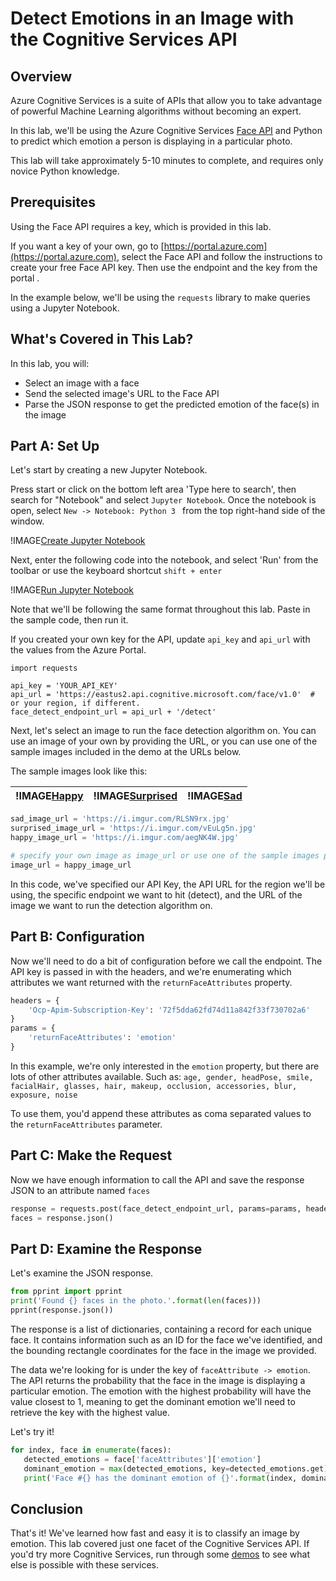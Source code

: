 # Detect Emotions in an Image with the Cognitive Services API 

## Overview

Azure Cognitive Services is a suite of APIs that allow you to take advantage of powerful Machine Learning algorithms without becoming an expert.

In this lab, we'll be using the Azure Cognitive Services [Face API](https://docs.microsoft.com/en-us/azure/cognitive-services/face/overview) and Python to predict which emotion a person is displaying in a particular photo. 

This lab will take approximately 5-10 minutes to complete, and requires only novice Python knowledge.

## Prerequisites

Using the Face API requires a key, which is provided in this lab. 

If you want a key of your own, go to [https://portal.azure.com](https://portal.azure.com), select the Face API and follow the instructions to create your free Face API key. Then use the endpoint and the key from the portal .

In the example below, we'll be using the `requests` library to make queries using a Jupyter Notebook.

## What's Covered in This Lab?

In this lab, you will:

* Select an image with a face
* Send the selected image's URL to the Face API
* Parse the JSON response to get the predicted emotion of the face(s) in the image

## Part A: Set Up

Let's start by creating a new Jupyter Notebook. 

Press start or click on the bottom left area 'Type here to search', then search for "Notebook" and select `Jupyter Notebook`. Once the notebook is open, select `New -> Notebook: Python 3 ` from the top right-hand side of the window. 

!IMAGE[Create Jupyter Notebook](images/create-notebook.png)

Next, enter the following code into the notebook, and select 'Run' from the toolbar or use the keyboard shortcut `shift + enter`

!IMAGE[Run Jupyter Notebook](images/run-notebook.png)

Note that we'll be following the same format throughout this lab. Paste in the sample code, then run it. 

If you created your own key for the API, update `api_key` and `api_url` with the values from the Azure Portal.

```
import requests

api_key = 'YOUR_API_KEY'
api_url = 'https://eastus2.api.cognitive.microsoft.com/face/v1.0'  # or your region, if different.
face_detect_endpoint_url = api_url + '/detect'
```

Next, let's select an image to run the face detection algorithm on. You can use an image of your own by providing the URL, or you can use one of the sample images included in the demo at the URLs below.

The sample images look like this:

| !IMAGE[Happy](images/happy.jpg) | !IMAGE[Surprised](images/surprised.jpg) | !IMAGE[Sad](images/sad.jpg) |
|:----------------------------------------------|:--------------------------------------------------|:--------------------------------------------|


```python
sad_image_url = 'https://i.imgur.com/RLSN9rx.jpg'
surprised_image_url = 'https://i.imgur.com/vEuLg5n.jpg'
happy_image_url = 'https://i.imgur.com/aegNK4W.jpg'

# specify your own image as image_url or use one of the sample images provided above
image_url = happy_image_url
```

In this code, we've specified our API Key, the API URL for the region we'll be using, the specific endpoint we want to hit (detect), and the URL of the image we want to run the detection algorithm on. 

## Part B: Configuration

Now we'll need to do a bit of configuration before we call the endpoint. The API key is passed in with the headers, and we're enumerating which attributes we want returned with the `returnFaceAttributes` property.

```python
headers = {
    'Ocp-Apim-Subscription-Key': '72f5dda62fd74d11a842f33f730702a6'
}
params = {
    'returnFaceAttributes': 'emotion'
}
```
In this example, we're only interested in the `emotion` property, but there are lots of other attributes available. Such as: `age, gender, headPose, smile, facialHair, glasses, hair, makeup, occlusion, accessories, blur, exposure, noise`

To use them, you'd append these attributes as coma separated values to the `returnFaceAttributes` parameter.

## Part C: Make the Request

Now we have enough information to call the API and save the response JSON to an attribute named `faces`

```python
response = requests.post(face_detect_endpoint_url, params=params, headers=headers, json={'url': image_url})
faces = response.json()
```

## Part D: Examine the Response

Let's examine the JSON response.

```python
from pprint import pprint
print('Found {} faces in the photo.'.format(len(faces)))
pprint(response.json())
```

The response is a list of dictionaries, containing a record for each unique face. It contains information such as an ID for the face we've identified, and the bounding rectangle coordinates for the face in the image we provided. 

The data we're looking for is under the key of `faceAttribute -> emotion`. The API returns the probability that the face in the image is displaying a particular emotion. The emotion with the highest probability will have the value closest to 1, meaning to get the dominant emotion we'll need to retrieve the key with the highest value.

Let's try it!

```python
for index, face in enumerate(faces):
   detected_emotions = face['faceAttributes']['emotion']
   dominant_emotion = max(detected_emotions, key=detected_emotions.get)
   print('Face #{} has the dominant emotion of {}'.format(index, dominant_emotion))
```

## Conclusion

That's it! We've learned how fast and easy it is to classify an image by emotion. 
This lab covered just one facet of the Cognitive Services API. If you'd try more Cognitive Services, run through some [demos](https://aidemos.microsoft.com/) to see what else is possible with these services.
